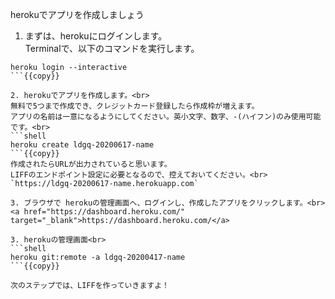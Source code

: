 herokuでアプリを作成しましょう

1. まずは、herokuにログインします。<br>
Terminalで、以下のコマンドを実行します。<br>
```shell
heroku login --interactive
```{{copy}}

2. herokuでアプリを作成します。<br>
無料で5つまで作成でき、クレジットカード登録したら作成枠が増えます。
アプリの名前は一意になるようにしてください。英小文字、数字、-(ハイフン)のみ使用可能です。<br>
```shell
heroku create ldgq-20200617-name
```{{copy}}
作成されたらURLが出力されていると思います。
LIFFのエンドポイント設定に必要となるので、控えておいてください。<br>
`https://ldgq-20200617-name.herokuapp.com`

3. ブラウザで herokuの管理画面へ、ログインし、作成したアプリをクリックします。<br>
<a href="https://dashboard.heroku.com/" target="_blank">https://dashboard.heroku.com/</a>

3. herokuの管理画面<br>
```shell
heroku git:remote -a ldgq-20200417-name
```{{copy}}

次のステップでは、LIFFを作っていきますよ！
